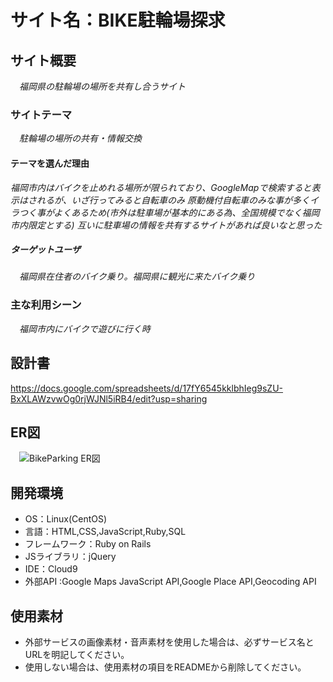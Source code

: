 # サイト名：BIKE駐輪場探求

## サイト概要
　*福岡県の駐輪場の場所を共有し合うサイト*
### サイトテーマ
　*駐輪場の場所の共有・情報交換*

#### テーマを選んだ理由
  *福岡市内はバイクを止めれる場所が限られており、GoogleMapで検索すると表示はされるが、いざ行ってみると自転車のみ*
  *原動機付自転車のみな事が多くイラつく事がよくあるため(市外は駐車場が基本的にある為、全国規模でなく福岡市内限定とする)*
  *互いに駐車場の情報を共有するサイトがあれば良いなと思った*

##### ターゲットユーザ
　*福岡県在住者のバイク乗り。福岡県に観光に来たバイク乗り*

### 主な利用シーン
　*福岡市内にバイクで遊びに行く時*

## 設計書
  https://docs.google.com/spreadsheets/d/17fY6545kklbhIeg9sZU-BxXLAWzvwOg0rjWJNl5iRB4/edit?usp=sharing

## ER図
　![BikeParking ER図](https://user-images.githubusercontent.com/99014620/170477455-fdcc4a0c-fb19-45b5-9a58-8359ed3a234f.png)

## 開発環境
- OS：Linux(CentOS)
- 言語：HTML,CSS,JavaScript,Ruby,SQL
- フレームワーク：Ruby on Rails
- JSライブラリ：jQuery
- IDE：Cloud9
- 外部API :Google Maps JavaScript API,Google Place API,Geocoding API

## 使用素材
- 外部サービスの画像素材・音声素材を使用した場合は、必ずサービス名とURLを明記してください。
- 使用しない場合は、使用素材の項目をREADMEから削除してください。